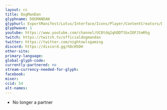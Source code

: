 ```yaml
---
layout: cc
title: DogManDan
glyphname: DOGMANDAN
glyphurl: ExportManifest/Lotus/Interface/Icons/Player/ContentCreators/DogManDan.png
glyphwave: 1
youtube: https://www.youtube.com/channel/UC0tdq2qhDDTtbxIOFJtmRhg
twitch: https://twitch.tv/officialdogmandan
twitter: https://twitter.com/nightowlsgaming
discord: https://discord.gg/hDcH5DH
other-site:
primary-language:
global-glyph-code:
currently-partnered: no
stream-currency-needed-for-glyph:
facebook:
mixer:
ccid: 54
alt-names:
---
```

* No longer a partner
